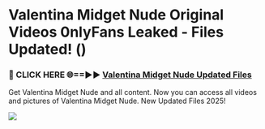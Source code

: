 # Valentina Midget Nude Original Videos 0nlyFans Leaked - Files Updated! ()

<h3>🔴 CLICK HERE 🌐==►► <a href="https://tinyurl.com/2p9ay9w9" rel="nofollow">Valentina Midget Nude Updated Files</a></h3>

Get Valentina Midget Nude and all content. Now you can access all videos and pictures of Valentina Midget Nude. New Updated Files 2025!

[![](https://i.imgur.com/KQgVmj3.gif)](https://tinyurl.com/2p9ay9w9)
